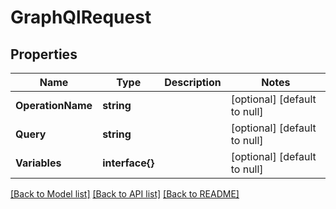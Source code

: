 # GraphQlRequest

## Properties
Name | Type | Description | Notes
------------ | ------------- | ------------- | -------------
**OperationName** | **string** |  | [optional] [default to null]
**Query** | **string** |  | [optional] [default to null]
**Variables** | **interface{}** |  | [optional] [default to null]

[[Back to Model list]](../README.md#documentation-for-models) [[Back to API list]](../README.md#documentation-for-api-endpoints) [[Back to README]](../README.md)


